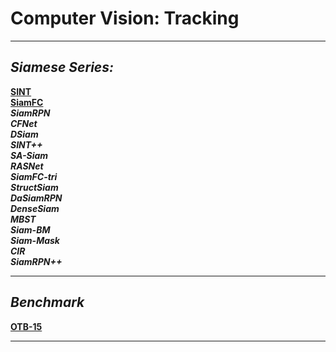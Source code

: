 # Computer Vision: Tracking 
---
## *Siamese Series:*  
[**SINT**](Tracking/Siamese/SINT.md)   
[**SiamFC**](Tracking/Siamese/SiamFC.md)  
***SiamRPN***  
***CFNet***  
***DSiam***  
***SINT++***  
***SA-Siam***  
***RASNet***    
***SiamFC-tri***   
***StructSiam***  
***DaSiamRPN***  
***DenseSiam***  
***MBST***  
***Siam-BM***  
***Siam-Mask***  
***CIR***  
***SiamRPN++***   

---  
## *Benchmark*  
[**OTB-15**](Tracking/Benchmark/OTB-15.md)  

---



